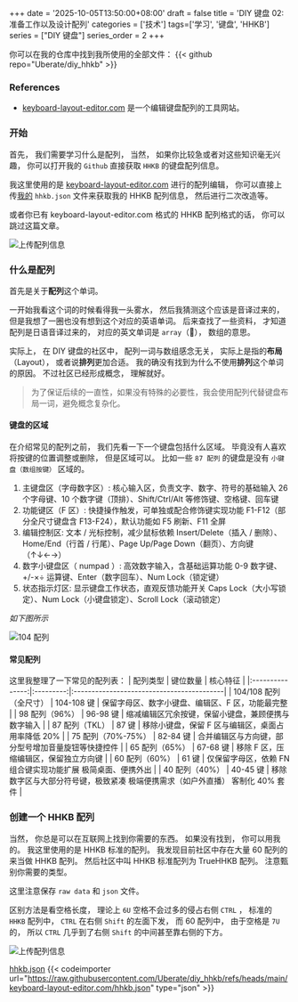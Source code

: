 +++
date = '2025-10-05T13:50:00+08:00'
draft = false
title = 'DIY 键盘 02: 准备工作以及设计配列'
categories = ['技术']
tags=['学习', '键盘', 'HHKB']
series = ["DIY 键盘"]
series_order = 2
+++


你可以在我的仓库中找到我所使用的全部文件：
{{< github repo="Uberate/diy_hhkb" >}}

### References

- [keyboard-layout-editor.com](https://keyboard-layout-editor.com/#/) 是一个编辑键盘配列的工具网站。


### 开始

首先，
我们需要学习什么是配列，
当然，
如果你比较急或者对这些知识毫无兴趣，
你可以打开我的 `Github` 直接获取 `HHKB` 的键盘配列信息。

我这里使用的是 [keyboard-layout-editor.com](https://keyboard-layout-editor.com/#/) 进行的配列编辑，
你可以直接上传[我的](https://github.com/Uberate/diy_hhkb/blob/main/keyboard-layout-editor.com/hhkb.json) `hhkb.json`
文件来获取我的 HHKB 配列信息，
然后进行二次改造等。

或者你已有 keyboard-layout-editor.com 格式的 HHKB 配列格式的话，
你可以跳过这篇文章。

![上传配列信息](/learn/img/ln/key_board/diy_key_board/02_diy_my_first_keyboard_key_board_editor/upload_json_file.png)

### 什么是配列

首先是关于**配列**这个单词。

一开始我看这个词的时候看得我一头雾水，
然后我猜测这个应该是音译过来的，
但是我想了一圈也没有想到这个对应的英语单词。
后来查找了一些资料，
才知道配列是日语音译过来的，
对应的英文单词是 `array`（🤔），
数组的意思。

实际上，
在 DIY 键盘的社区中，
配列一词与数组感念无关，
实际上是指的**布局**（Layout），
或者说**排列**更加合适。
我的确没有找到为什么不使用**排列**这个单词的原因。
不过社区已经形成概念，
理解就好。

> 为了保证后续的一直性，如果没有特殊的必要性，我会使用配列代替键盘布局一词，避免概念复杂化。

#### 键盘的区域

在介绍常见的配列之前，
我们先看一下一个键盘包括什么区域。
毕竟没有人喜欢将按键的位置调整或删除，
但是区域可以。
比如一些 `87 配列` 的键盘是没有 `小键盘（数组按键）` 区域的。

1. 主键盘区（字母数字区）: 核心输入区，负责文字、数字、符号的基础输入 26 个字母键、10 个数字键（顶排）、Shift/Ctrl/Alt
   等修饰键、空格键、回车键
2. 功能键区（F 区）: 快捷操作触发，可单独或配合修饰键实现功能 F1-F12（部分全尺寸键盘含 F13-F24），默认功能如 F5 刷新、F11 全屏
3. 编辑控制区: 文本 / 光标控制，减少鼠标依赖 Insert/Delete（插入 / 删除）、Home/End（行首 / 行尾）、Page Up/Page
   Down（翻页）、方向键（↑↓←→）
4. 数字小键盘区（ numpad ）: 高效数字输入，含基础运算功能 0-9 数字键、+/-×÷ 运算键、Enter（数字回车）、Num Lock（锁定键）
5. 状态指示灯区: 显示键盘工作状态，直观反馈功能开关 Caps Lock（大小写锁定）、Num Lock（小键盘锁定）、Scroll Lock（滚动锁定）

*如下图所示*

![104 配列](/learn/img/ln/key_board/diy_key_board/02_diy_my_first_keyboard_key_board_editor/104_key_board_layout.png)

#### 常见配列

这里我整理了一下常见的配列表：
| 配列类型 | 键位数量 | 核心特征 |
|:---------------:|:---------:|:------------------------------------------|
| 104/108 配列（全尺寸） | 104-108 键 | 保留字母区、数字小键盘、编辑区、F 区，功能最完整 |
| 98 配列（96%） | 96-98 键 | 缩减编辑区冗余按键，保留小键盘，兼顾便携与数字输入 |
| 87 配列（TKL） | 87 键 | 移除小键盘，保留 F 区与编辑区，桌面占用率降低 20% |
| 75 配列（70%-75%） | 82-84 键 | 合并编辑区与方向键，部分型号增加音量旋钮等快捷控件 |
| 65 配列（65%） | 67-68 键 | 移除 F 区，压缩编辑区，保留独立方向键 |
| 60 配列（60%） | 61 键 | 仅保留字母区，依赖 FN 组合键实现功能扩展 极简桌面、便携外出 |
| 40 配列（40%） | 40-45 键 | 移除数字区与大部分符号键，极致紧凑 极端便携需求（如户外直播） 客制化 40% 套件 |

### 创建一个 HHKB 配列

当然，
你总是可以在互联网上找到你需要的东西。
如果没有找到，
你可以用我的。
我这里使用的是 HHKB 标准的配列。
我发现目前社区中存在大量 60 配列的来当做 HHKB 配列。
然后社区中叫 HHKB 标准配列为 TrueHHKB 配列。
注意甄别你需要的类型。

这里注意保存 `raw data` 和 `json` 文件。

区别方法是看空格长度，
理论上 `6U` 空格不会过多的侵占右侧 `CTRL` ，
标准的 `HHKB` 配列中，
`CTRL` 在右侧 `Shift` 的左面下发，
而 60 配列中，
由于空格是 `7U` 的，
所以 `CTRL` 几乎到了右侧 `Shift` 的中间甚至靠右侧的下方。

![上传配列信息](/learn/img/ln/key_board/diy_key_board/02_diy_my_first_keyboard_key_board_editor/upload_json_file.png)

[hhkb.json](https://github.com/Uberate/diy_hhkb/blob/main/keyboard-layout-editor.com/hhkb.json)
{{< codeimporter url="https://raw.githubusercontent.com/Uberate/diy_hhkb/refs/heads/main/keyboard-layout-editor.com/hhkb.json" type="json" >}}